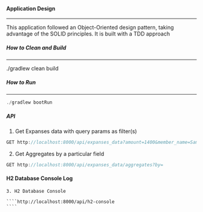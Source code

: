 #### Application Design

---
This application followed an Object-Oriented design pattern, taking advantage of the SOLID principles.
It is built with a TDD approach

##### How to Clean and Build

----
./gradlew clean build

##### How to Run

---
```javascript
./gradlew bootRun
```

##### API
1. Get Expanses data with query params as filter(s)
```javascript
GET http://localhost:8000/api/expanses_data?amount=1400&member_name=Sam&fields=departments,member_name,amount&sort=departments&order=desc
```
2. Get Aggregates by a particular field

```javascript
GET http://localhost:8000/api/expanses_data/aggregates?by=
```

#### H2 Database Console Log

``````Web
3. H2 Database Console

````http://localhost:8000/api/h2-console
````